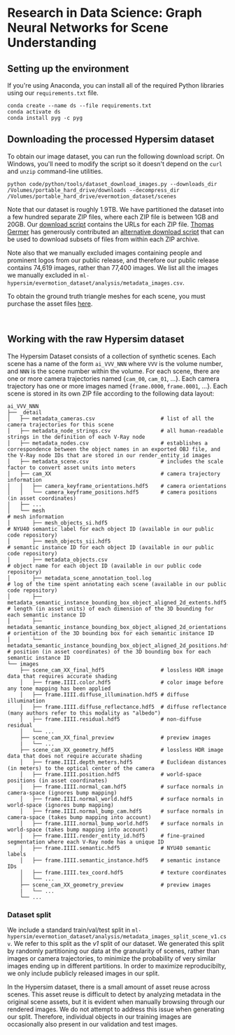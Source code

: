 # Research in Data Science: Graph Neural Networks for Scene Understanding

## Setting up the environment

If you're using Anaconda, you can install all of the required Python libraries using our `requirements.txt` file.

```
conda create --name ds --file requirements.txt
conda activate ds
conda install pyg -c pyg
```

## Downloading the processed Hypersim dataset

To obtain our image dataset, you can run the following download script. On Windows, you'll need to modify the script so it doesn't depend on the `curl` and `unzip` command-line utilities.

```
python code/python/tools/dataset_download_images.py --downloads_dir /Volumes/portable_hard_drive/downloads --decompress_dir /Volumes/portable_hard_drive/evermotion_dataset/scenes
```

Note that our dataset is roughly 1.9TB. We have partitioned the dataset into a few hundred separate ZIP files, where each ZIP file is between 1GB and 20GB. Our [download script](code/python/tools/dataset_download_images.py) contains the URLs for each ZIP file. [Thomas Germer](https://github.com/99991) has generously contributed an [alternative download script](contrib/99991) that can be used to download subsets of files from within each ZIP archive.

Note also that we manually excluded images containing people and prominent logos from our public release, and therefore our public release contains 74,619 images, rather than 77,400 images. We list all the images we manually excluded in `ml-hypersim/evermotion_dataset/analysis/metadata_images.csv`.

To obtain the ground truth triangle meshes for each scene, you must purchase the asset files [here](https://www.turbosquid.com/Search/3D-Models?include_artist=evermotion).

&nbsp;

## Working with the raw Hypersim dataset

The Hypersim Dataset consists of a collection of synthetic scenes. Each scene has a name of the form `ai_VVV_NNN` where `VVV` is the volume number, and `NNN` is the scene number within the volume. For each scene, there are one or more camera trajectories named {`cam_00`, `cam_01`, ...}. Each camera trajectory has one or more images named {`frame.0000`, `frame.0001`, ...}. Each scene is stored in its own ZIP file according to the following data layout:

```
ai_VVV_NNN
├── _detail
│   ├── metadata_cameras.csv                     # list of all the camera trajectories for this scene
│   ├── metadata_node_strings.csv                # all human-readable strings in the definition of each V-Ray node
│   ├── metadata_nodes.csv                       # establishes a correspondence between the object names in an exported OBJ file, and the V-Ray node IDs that are stored in our render_entity_id images
│   ├── metadata_scene.csv                       # includes the scale factor to convert asset units into meters
│   ├── cam_XX                                   # camera trajectory information
│   │   ├── camera_keyframe_orientations.hdf5    # camera orientations
│   │   └── camera_keyframe_positions.hdf5       # camera positions (in asset coordinates)
│   ├── ...
│   └── mesh                                                                            # mesh information
│       ├── mesh_objects_si.hdf5                                                        # NYU40 semantic label for each object ID (available in our public code repository)
│       ├── mesh_objects_sii.hdf5                                                       # semantic instance ID for each object ID (available in our public code repository)
│       ├── metadata_objects.csv                                                        # object name for each object ID (available in our public code repository)
│       ├── metadata_scene_annotation_tool.log                                          # log of the time spent annotating each scene (available in our public code repository)
│       ├── metadata_semantic_instance_bounding_box_object_aligned_2d_extents.hdf5      # length (in asset units) of each dimension of the 3D bounding for each semantic instance ID
│       ├── metadata_semantic_instance_bounding_box_object_aligned_2d_orientations.hdf5 # orientation of the 3D bounding box for each semantic instance ID
│       └── metadata_semantic_instance_bounding_box_object_aligned_2d_positions.hdf5    # position (in asset coordinates) of the 3D bounding box for each semantic instance ID
└── images
    ├── scene_cam_XX_final_hdf5                  # lossless HDR image data that requires accurate shading
    │   ├── frame.IIII.color.hdf5                # color image before any tone mapping has been applied
    │   ├── frame.IIII.diffuse_illumination.hdf5 # diffuse illumination
    │   ├── frame.IIII.diffuse_reflectance.hdf5  # diffuse reflectance (many authors refer to this modality as "albedo")
    │   ├── frame.IIII.residual.hdf5             # non-diffuse residual
    │   └── ...
    ├── scene_cam_XX_final_preview               # preview images
    |   └── ...
    ├── scene_cam_XX_geometry_hdf5               # lossless HDR image data that does not require accurate shading
    │   ├── frame.IIII.depth_meters.hdf5         # Euclidean distances (in meters) to the optical center of the camera
    │   ├── frame.IIII.position.hdf5             # world-space positions (in asset coordinates)
    │   ├── frame.IIII.normal_cam.hdf5           # surface normals in camera-space (ignores bump mapping)
    │   ├── frame.IIII.normal_world.hdf5         # surface normals in world-space (ignores bump mapping)
    │   ├── frame.IIII.normal_bump_cam.hdf5      # surface normals in camera-space (takes bump mapping into account)
    │   ├── frame.IIII.normal_bump_world.hdf5    # surface normals in world-space (takes bump mapping into account)
    │   ├── frame.IIII.render_entity_id.hdf5     # fine-grained segmentation where each V-Ray node has a unique ID
    │   ├── frame.IIII.semantic.hdf5             # NYU40 semantic labels
    │   ├── frame.IIII.semantic_instance.hdf5    # semantic instance IDs
    │   ├── frame.IIII.tex_coord.hdf5            # texture coordinates
    │   └── ...
    ├── scene_cam_XX_geometry_preview            # preview images
    |   └── ...
    └── ...
```

### Dataset split

We include a standard train/val/test split in `ml-hypersim/evermotion_dataset/analysis/metadata_images_split_scene_v1.csv`. We refer to this split as the _v1_ split of our dataset. We generated this split by randomly partitioning our data at the granularity of scenes, rather than images or camera trajectories, to minimize the probability of very similar images ending up in different partitions. In order to maximize reproducibilty, we only include publicly released images in our split.

In the Hypersim dataset, there is a small amount of asset reuse across scenes. This asset reuse is difficult to detect by analyzing metadata in the original scene assets, but it is evident when manually browsing through our rendered images. We do not attempt to address this issue when generating our split. Therefore, individual objects in our training images are occasionally also present in our validation and test images.
